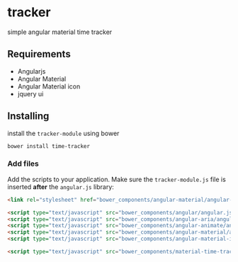 # tracker

simple angular material time tracker 

## Requirements
 - Angularjs
 - Angular Material 
 - Angular Material icon
 - jquery ui
 
 ## Installing
 install the `tracker-module` using bower 
 
 `bower install time-tracker`
 
 ### Add files

Add the scripts to your application. Make sure the `tracker-module.js` file is inserted **after** the `angular.js` library:

```html
<link rel="stylesheet" href="bower_components/angular-material/angular-material.min.css">  

<script type="text/javascript" src="bower_components/angular/angular.js"></script>
<script type="text/javascript" src="bower_components/angular-aria/angular-aria.js"></script>
<script type="text/javascript" src="bower_components/angular-animate/angular-animate.min.js"></script> 
<script type="text/javascript" src="bower_components/angular-material/angular-material.js"></script>
<script type="text/javascript" src="bower_components/angular-material-icons/angular-material-icons.min.js"></script>

<script type="text/javascript" src="bower_components/material-time-tracker/tracker-module/tracker-module.js"></script>
 
```
 


